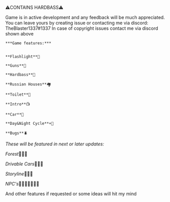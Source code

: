 ⚠️CONTAINS HARDBASS⚠️

Game is in active development and any feedback will be much appreciated.
You can leave yours by creating issue or contacting me via discord: TheBlaster1337#1337
In case of copyright issues contact me via discord shown above

```
***Game features:***


**Flashlight**🔦

**Guns**🔫

**Hardbass**🤙

**Russian Houses**🏘️

**Toilet**🚽

**Intro**📺

**Car**🚗

**Day&Night Cycle**☀️🌙

**Bugs**🪲
```


*These will be featured in next or later updates:*


*Forest*🌲🌲🌲

*Drivable Cars*🚗🚗🚗

*Storyline*📜📜📜

*NPC's*👦👨‍👨‍👦👨‍👨‍👦

And other features if requested or some ideas will hit my mind

